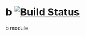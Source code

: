 # b [![Build Status](https://travis-ci.org/wrumsby/b.svg)](https://travis-ci.org/wrumsby/b)

b module
